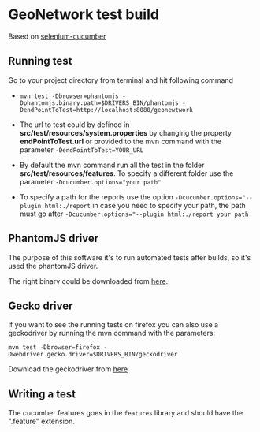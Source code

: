 GeoNetwork test build
=================

Based on [selenium-cucumber](https://github.com/selenium-cucumber/selenium-cucumber-java)


Running test
--------------

Go to your project directory from terminal and hit following command

* `mvn test -Dbrowser=phantomjs -Dphantomjs.binary.path=$DRIVERS_BIN/phantomjs -DendPointToTest=http://localhost:8080/geonewtwork`

* The url to test could by defined in **src/test/resources/system.properties** by changing the property **endPointToTest.url** or provided to the mvn command with the parameter `-DendPointToTest=YOUR_URL`

* By default the mvn command run all the test in the folder **src/test/resources/features**. To specify a different folder use the parameter `-Dcucumber.options="your path"`

* To specify a path for the reports use the option `-Dcucumber.options="--plugin html:./report` in case you need to specify your path, the path must go after `-Dcucumber.options="--plugin html:./report your path`


PhantomJS driver
-----------------------

The purpose of this software it's to run automated tests after builds, so it's used the phantomJS driver. 

The right binary could be downloaded from [here](http://phantomjs.org).

Gecko driver
-----------------------

If you want to see the running tests on firefox you can also use a geckodriver by running the mvn command with the parameters:

`mvn test -Dbrowser=firefox -Dwebdriver.gecko.driver=$DRIVERS_BIN/geckodriver`

Download the geckodriver from [here](https://github.com/mozilla/geckodriver/releases)


Writing a test
--------------

The cucumber features goes in the `features` library and should have the ".feature" extension.
